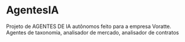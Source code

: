 # AgentesIA
Projeto de AGENTES DE IA autônomos feito para a empresa Voratte. Agentes de taxonomia, analisador de mercado, analisador de contratos
